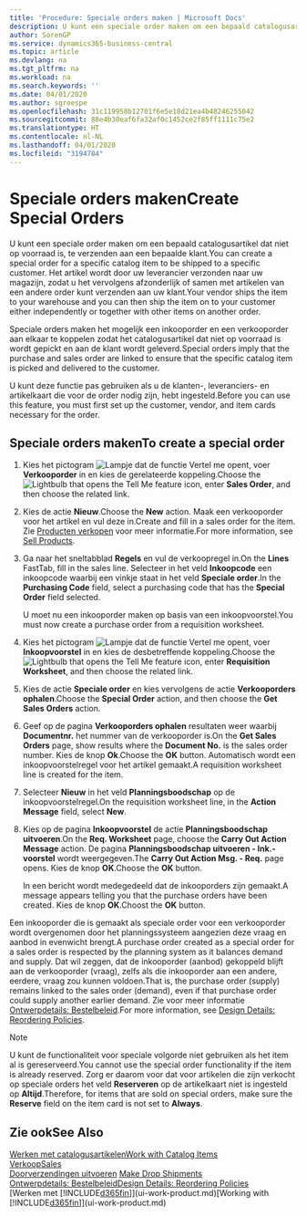 ```yaml
---
title: 'Procedure: Speciale orders maken | Microsoft Docs'
description: U kunt een speciale order maken om een bepaald catalogusartikel dat niet op voorraad is, te verzenden aan een bepaalde klant. Het artikel wordt door uw leverancier verzonden naar uw magazijn, zodat u het vervolgens afzonderlijk of samen met artikelen van een andere order kunt verzenden aan uw klant.
author: SorenGP
ms.service: dynamics365-business-central
ms.topic: article
ms.devlang: na
ms.tgt_pltfrm: na
ms.workload: na
ms.search.keywords: ''
ms.date: 04/01/2020
ms.author: sgroespe
ms.openlocfilehash: 31c119958b12701f6e5e18d21ea4b48246255042
ms.sourcegitcommit: 88e4b30eaf6fa32af0c1452ce2f85ff1111c75e2
ms.translationtype: HT
ms.contentlocale: nl-NL
ms.lasthandoff: 04/01/2020
ms.locfileid: "3194784"
---
```

# <a name="create-special-orders"></a><span data-ttu-id="b579c-104">Speciale orders maken</span><span class="sxs-lookup"><span data-stu-id="b579c-104">Create Special Orders</span></span>
<span data-ttu-id="b579c-105">U kunt een speciale order maken om een bepaald catalogusartikel dat niet op voorraad is, te verzenden aan een bepaalde klant.</span><span class="sxs-lookup"><span data-stu-id="b579c-105">You can create a special order for a specific catalog item to be shipped to a specific customer.</span></span> <span data-ttu-id="b579c-106">Het artikel wordt door uw leverancier verzonden naar uw magazijn, zodat u het vervolgens afzonderlijk of samen met artikelen van een andere order kunt verzenden aan uw klant.</span><span class="sxs-lookup"><span data-stu-id="b579c-106">Your vendor ships the item to your warehouse and you can then ship the item on to your customer either independently or together with other items on another order.</span></span>  

<span data-ttu-id="b579c-107">Speciale orders maken het mogelijk een inkooporder en een verkooporder aan elkaar te koppelen zodat het catalogusartikel dat niet op voorraad is wordt gepickt en aan de klant wordt geleverd.</span><span class="sxs-lookup"><span data-stu-id="b579c-107">Special orders imply that the purchase and sales order are linked to ensure that the specific catalog item is picked and delivered to the customer.</span></span>  

<span data-ttu-id="b579c-108">U kunt deze functie pas gebruiken als u de klanten-, leveranciers- en artikelkaart die voor de order nodig zijn, hebt ingesteld.</span><span class="sxs-lookup"><span data-stu-id="b579c-108">Before you can use this feature, you must first set up the customer, vendor, and item cards necessary for the order.</span></span>  

## <a name="to-create-a-special-order"></a><span data-ttu-id="b579c-109">Speciale orders maken</span><span class="sxs-lookup"><span data-stu-id="b579c-109">To create a special order</span></span>  
1.  <span data-ttu-id="b579c-110">Kies het pictogram ![Lampje dat de functie Vertel me opent](media/ui-search/search_small.png "Vertel me wat u wilt doen"), voer **Verkooporder** in en kies de gerelateerde koppeling.</span><span class="sxs-lookup"><span data-stu-id="b579c-110">Choose the ![Lightbulb that opens the Tell Me feature](media/ui-search/search_small.png "Tell me what you want to do") icon, enter **Sales Order**, and then choose the related link.</span></span>  
2. <span data-ttu-id="b579c-111">Kies de actie **Nieuw**.</span><span class="sxs-lookup"><span data-stu-id="b579c-111">Choose the **New** action.</span></span> <span data-ttu-id="b579c-112">Maak een  verkooporder voor het artikel en vul deze in.</span><span class="sxs-lookup"><span data-stu-id="b579c-112">Create and fill in a  sales order for the item.</span></span> <span data-ttu-id="b579c-113">Zie [Producten verkopen](sales-how-sell-products.md) voor meer informatie.</span><span class="sxs-lookup"><span data-stu-id="b579c-113">For more information, see [Sell Products](sales-how-sell-products.md).</span></span>
3.  <span data-ttu-id="b579c-114">Ga naar het sneltabblad **Regels** en vul de verkoopregel in.</span><span class="sxs-lookup"><span data-stu-id="b579c-114">On the **Lines** FastTab, fill in the sales line.</span></span> <span data-ttu-id="b579c-115">Selecteer in het veld **Inkoopcode** een inkoopcode waarbij een vinkje staat in het veld **Speciale order**.</span><span class="sxs-lookup"><span data-stu-id="b579c-115">In the **Purchasing Code** field, select a purchasing code that has the **Special Order** field selected.</span></span>

    <span data-ttu-id="b579c-116">U moet nu een inkooporder maken op basis van een inkoopvoorstel.</span><span class="sxs-lookup"><span data-stu-id="b579c-116">You must now create a purchase order from a requisition worksheet.</span></span>  
4. <span data-ttu-id="b579c-117">Kies het pictogram ![Lampje dat de functie Vertel me opent](media/ui-search/search_small.png "Vertel me wat u wilt doen"), voer **Inkoopvoorstel** in en kies de desbetreffende koppeling.</span><span class="sxs-lookup"><span data-stu-id="b579c-117">Choose the ![Lightbulb that opens the Tell Me feature](media/ui-search/search_small.png "Tell me what you want to do") icon, enter **Requisition Worksheet**, and then choose the related link.</span></span>  
5. <span data-ttu-id="b579c-118">Kies de actie **Speciale order** en kies vervolgens de actie **Verkooporders ophalen**.</span><span class="sxs-lookup"><span data-stu-id="b579c-118">Choose the **Special Order** action, and then choose the **Get Sales Orders** action.</span></span>  
6.  <span data-ttu-id="b579c-119">Geef op de pagina **Verkooporders ophalen** resultaten weer waarbij **Documentnr.** het nummer van de verkooporder is.</span><span class="sxs-lookup"><span data-stu-id="b579c-119">On the **Get Sales Orders** page, show results where the **Document No.** is the sales order number.</span></span> <span data-ttu-id="b579c-120">Kies de knop **Ok**.</span><span class="sxs-lookup"><span data-stu-id="b579c-120">Choose the **OK** button.</span></span> <span data-ttu-id="b579c-121">Automatisch wordt een inkoopvoorstelregel voor het artikel gemaakt.</span><span class="sxs-lookup"><span data-stu-id="b579c-121">A requisition worksheet line is created for the item.</span></span>  
7.  <span data-ttu-id="b579c-122">Selecteer **Nieuw** in het veld **Planningsboodschap** op de inkoopvoorstelregel.</span><span class="sxs-lookup"><span data-stu-id="b579c-122">On the requisition worksheet line, in the **Action Message** field, select **New**.</span></span>  
8.  <span data-ttu-id="b579c-123">Kies op de pagina **Inkoopvoorstel** de actie **Planningsboodschap uitvoeren**.</span><span class="sxs-lookup"><span data-stu-id="b579c-123">On the **Req. Worksheet** page, choose the **Carry Out Action Message** action.</span></span> <span data-ttu-id="b579c-124">De pagina **Planningsboodschap uitvoeren - Ink.-voorstel** wordt weergegeven.</span><span class="sxs-lookup"><span data-stu-id="b579c-124">The **Carry Out Action Msg. - Req.** page opens.</span></span> <span data-ttu-id="b579c-125">Kies de knop **OK**.</span><span class="sxs-lookup"><span data-stu-id="b579c-125">Choose the **OK** button.</span></span>  

    <span data-ttu-id="b579c-126">In een bericht wordt medegedeeld dat de inkooporders zijn gemaakt.</span><span class="sxs-lookup"><span data-stu-id="b579c-126">A message appears telling you that the purchase orders have been created.</span></span> <span data-ttu-id="b579c-127">Kies de knop **OK**.</span><span class="sxs-lookup"><span data-stu-id="b579c-127">Choost the **OK** button.</span></span>  

<span data-ttu-id="b579c-128">Een inkooporder die is gemaakt als speciale order voor een verkooporder wordt overgenomen door het planningssysteem aangezien deze vraag en aanbod in evenwicht brengt.</span><span class="sxs-lookup"><span data-stu-id="b579c-128">A purchase order created as a special order for a sales order is respected by the planning system as it balances demand and supply.</span></span> <span data-ttu-id="b579c-129">Dat wil zeggen, dat de inkooporder (aanbod) gekoppeld blijft aan de verkooporder (vraag), zelfs als die inkooporder aan een andere, eerdere, vraag zou kunnen voldoen.</span><span class="sxs-lookup"><span data-stu-id="b579c-129">That is, the purchase order (supply) remains linked to the sales order (demand), even if that purchase order could supply another earlier demand.</span></span> <span data-ttu-id="b579c-130">Zie voor meer informatie [Ontwerpdetails: Bestelbeleid](design-details-reservation-order-tracking-and-action-messaging.md).</span><span class="sxs-lookup"><span data-stu-id="b579c-130">For more information, see [Design Details: Reordering Policies](design-details-reservation-order-tracking-and-action-messaging.md).</span></span>  

> [!NOTE]  
>  <span data-ttu-id="b579c-131">U kunt de functionaliteit voor speciale volgorde niet gebruiken als het item al is gereserveerd.</span><span class="sxs-lookup"><span data-stu-id="b579c-131">You cannot use the special order functionality if the item is already reserved.</span></span> <span data-ttu-id="b579c-132">Zorg er daarom voor dat voor artikelen die zijn verkocht op speciale orders het veld **Reserveren** op de artikelkaart niet is ingesteld op **Altijd**.</span><span class="sxs-lookup"><span data-stu-id="b579c-132">Therefore, for items that are sold on special orders, make sure the **Reserve** field on the item card is not set to **Always**.</span></span>  

## <a name="see-also"></a><span data-ttu-id="b579c-133">Zie ook</span><span class="sxs-lookup"><span data-stu-id="b579c-133">See Also</span></span>  
[<span data-ttu-id="b579c-134">Werken met catalogusartikelen</span><span class="sxs-lookup"><span data-stu-id="b579c-134">Work with Catalog Items</span></span>](inventory-how-work-nonstock-items.md)  
[<span data-ttu-id="b579c-135">Verkoop</span><span class="sxs-lookup"><span data-stu-id="b579c-135">Sales</span></span>](sales-manage-sales.md)  
<span data-ttu-id="b579c-136">[Doorverzendingen uitvoeren](sales-how-drop-shipment.md) </span><span class="sxs-lookup"><span data-stu-id="b579c-136">[Make Drop Shipments](sales-how-drop-shipment.md) </span></span>  
[<span data-ttu-id="b579c-137">Ontwerpdetails: Bestelbeleid</span><span class="sxs-lookup"><span data-stu-id="b579c-137">Design Details: Reordering Policies</span></span>](design-details-reservation-order-tracking-and-action-messaging.md)  
<span data-ttu-id="b579c-138">[Werken met [!INCLUDE[d365fin](includes/d365fin_md.md)]](ui-work-product.md)</span><span class="sxs-lookup"><span data-stu-id="b579c-138">[Working with [!INCLUDE[d365fin](includes/d365fin_md.md)]](ui-work-product.md)</span></span>

